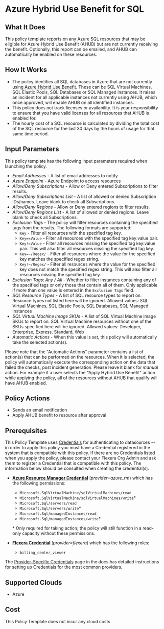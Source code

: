 # Azure Hybrid Use Benefit for SQL

## What It Does

This policy template reports on any Azure SQL resources that may be eligible for Azure Hybrid Use Benefit (AHUB) but are not currently receiving the benefit. Optionally, this report can be emailed, and AHUB can automatically be enabled on these resources.

## How It Works

- The policy identifies all SQL databases in Azure that are not currently using [Azure Hybrid Use Benefit](https://azure.microsoft.com/en-us/pricing/hybrid-benefit/). These can be SQL Virtual Machines, SQL Elastic Pools, SQL Databases or SQL Managed Instances. It raises an incident for all applicable instances not currently using AHUB, which once approved, will enable AHUB on all identified instances.
- This policy does not track licenses or availability. It is your responsibility to ensure that you have valid licenses for all resources that AHUB is enabled for.
- The hourly cost of a SQL resource is calculated by dividing the total cost of the SQL resource for the last 30 days by the hours of usage for that same time period.

## Input Parameters

This policy template has the following input parameters required when launching the policy.

- *Email Addresses* - A list of email addresses to notify
- *Azure Endpoint* - Azure Endpoint to access resources
- *Allow/Deny Subscriptions* - Allow or Deny entered Subscriptions to filter results.
- *Allow/Deny Subscriptions List* - A list of allowed or denied Subscription IDs/names. Leave blank to check all Subscriptions.
- *Allow/Deny Regions* - Allow or Deny entered regions to filter results.
- *Allow/Deny Regions List* - A list of allowed or denied regions. Leave blank to check all Subscriptions.
- *Exclusion Tags* - The policy will filter resources containing the specified tags from the results. The following formats are supported:
  - `Key` - Filter all resources with the specified tag key.
  - `Key==Value` - Filter all resources with the specified tag key:value pair.
  - `Key!=Value` - Filter all resources missing the specified tag key:value pair. This will also filter all resources missing the specified tag key.
  - `Key=~/Regex/` - Filter all resources where the value for the specified key matches the specified regex string.
  - `Key!~/Regex/` - Filter all resources where the value for the specified key does not match the specified regex string. This will also filter all resources missing the specified tag key.
- *Exclusion Tags: Any / All* - Whether to filter instances containing any of the specified tags or only those that contain all of them. Only applicable if more than one value is entered in the `Exclusion Tags` field.
- *SQL Resource Types* - A list of SQL resource types to report on. Resource types not listed here will be ignored. Allowed values: SQL Virtual Machines, SQL Elastic Pools, SQL Databases, SQL Managed Instances
- *SQL Virtual Machine Image SKUs* - A list of SQL Virtual Machine image SKUs to report on. SQL Virtual Machine resources without one of the SKUs specified here will be ignored. Allowed values: Developer, Enterprise, Express, Standard, Web
- *Automatic Actions* - When this value is set, this policy will automatically take the selected action(s).

Please note that the "Automatic Actions" parameter contains a list of action(s) that can be performed on the resources. When it is selected, the policy will automatically execute the corresponding action on the data that failed the checks, post incident generation. Please leave it blank for *manual* action.
For example if a user selects the "Apply Hybrid Use Benefit" action while applying the policy, all of the resources without AHUB that qualify will have AHUB enabled.

## Policy Actions

- Sends an email notification
- Apply AHUB benefit to resource after approval

## Prerequisites

This Policy Template uses [Credentials](https://docs.flexera.com/flexera/EN/Automation/ManagingCredentialsExternal.htm) for authenticating to datasources -- in order to apply this policy you must have a Credential registered in the system that is compatible with this policy. If there are no Credentials listed when you apply the policy, please contact your Flexera Org Admin and ask them to register a Credential that is compatible with this policy. The information below should be consulted when creating the credential(s).

- [**Azure Resource Manager Credential**](https://docs.flexera.com/flexera/EN/Automation/ProviderCredentials.htm#automationadmin_109256743_1124668) (*provider=azure_rm*) which has the following permissions:
  - `Microsoft.SqlVirtualMachine/sqlVirtualMachines/read`
  - `Microsoft.SqlVirtualMachine/sqlVirtualMachines/write`*
  - `Microsoft.Sql/servers/read`
  - `Microsoft.Sql/servers/write`*
  - `Microsoft.Sql/managedInstances/read`
  - `Microsoft.Sql/managedInstances/write`*

  \* Only required for taking action; the policy will still function in a read-only capacity without these permissions.

- [**Flexera Credential**](https://docs.flexera.com/flexera/EN/Automation/ProviderCredentials.htm) (*provider=flexera*) which has the following roles:
  - `billing_center_viewer`

The [Provider-Specific Credentials](https://docs.flexera.com/flexera/EN/Automation/ProviderCredentials.htm) page in the docs has detailed instructions for setting up Credentials for the most common providers.

## Supported Clouds

- Azure

## Cost

This Policy Template does not incur any cloud costs
